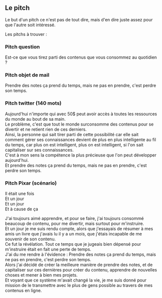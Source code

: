 ## Le pitch

Le but d'un pitch ce n'est pas de tout dire, mais d'en dire juste assez pour que l'autre soit intéressé.

Les pitchs à trouver :

### Pitch question

Est-ce que vous tirez parti des contenus que vous consommez au quotidien ?

### Pitch objet de mail

Prendre des notes ça prend du temps, mais ne pas en prendre, c'est perdre son temps.

### Pitch twitter (140 mots)

Aujourd'hui n'importe qui avec 50$ peut avoir accès à toutes les ressources du monde au bout de sa main.  
Le problème, c'est que tout le monde surconsomme des contenus pour se divertir et ne retient rien de ces derniers.  
Ainsi, la personne qui sait tirer parti de cette possibilité car elle sait comment gérer ses connaissances devient de plus en plus intelligente au fil du temps, car plus on est intelligent, plus on est intelligent, si l'on sait capitaliser sur ses connaissances.  
C'est à mon sens la compétence la plus précieuse que l'on peut développer aujourd'hui.  
Et prendre des notes ça prend du temps, mais ne pas en prendre, c'est perdre son temps.

### Pitch Pixar (scénario)

Il était une fois  
Et un jour  
Et un jour  
Et à cause de ça

J'ai toujours aimé apprendre, et pour se faire, j'ai toujours consommé beaucoup de contenu, pour me divertir, mais surtout pour m'instruire.  
Et un jour je me suis rendu compte, alors que j'essayais de résumer à mes amis un livre que j'avais lu il y a un mois, que j'étais incapable de me souvenir de son contenu.  
Ce fut la révélation. Tout ce temps que je jugeais bien dépensé pour m'instruire était en fait une perte de temps.  
J'ai du me rendre à l'évidence : Prendre des notes ça prend du temps, mais ne pas en prendre, c'est perdre son temps.  
Alors j'ai décidé de créer la meilleure manière de prendre des notes, et de capitaliser sur ces dernières pour créer du contenu, apprendre de nouvelles choses et mener à bien mes projets.  
Et voyant que ce système m'avait changé la vie, je me suis donné pour mission de le transmettre avec le plus de gens possible au travers de mes contenus en ligne.